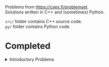 Problems from <https://cses.fi/problemset>.<br>
Solutions written in C++ and (sometimes) Python.

`src/` folder contains C++ source code.<br>
`py/` folder contains Python code.



# Completed

<details>
    <summary>Introductory Problems</summary>
    
- [Weird Algorithm](https://cses.fi/problemset/task/1068)
- [Missing Number](https://cses.fi/problemset/task/1083)
</details>
